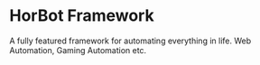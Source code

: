 # HorBot Framework
A fully featured framework for automating everything in life. Web Automation, Gaming Automation etc.

